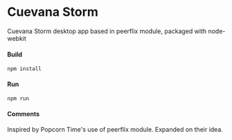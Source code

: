 # Cuevana Storm

Cuevana Storm desktop app based in peerflix module, packaged with node-webkit

#### Build

`npm install`

#### Run

`npm run`

#### Comments

Inspired by Popcorn Time's use of peerflix module. Expanded on their idea.
